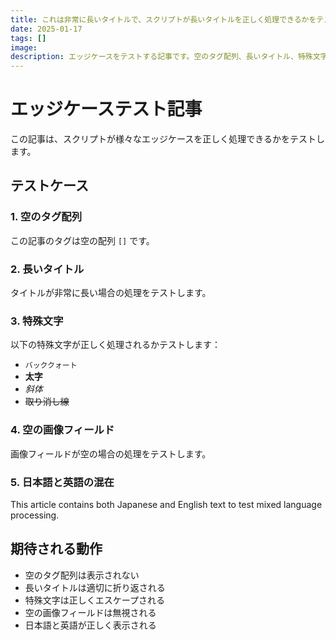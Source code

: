 ```yaml
---
title: これは非常に長いタイトルで、スクリプトが長いタイトルを正しく処理できるかをテストするための記事です
date: 2025-01-17
tags: []
image: 
description: エッジケースをテストする記事です。空のタグ配列、長いタイトル、特殊文字などを含んでいます。
---
```


# エッジケーステスト記事

この記事は、スクリプトが様々なエッジケースを正しく処理できるかをテストします。

## テストケース

### 1. 空のタグ配列
この記事のタグは空の配列 `[]` です。

### 2. 長いタイトル
タイトルが非常に長い場合の処理をテストします。

### 3. 特殊文字
以下の特殊文字が正しく処理されるかテストします：
- `バッククォート`
- **太字**
- *斜体*
- ~~取り消し線~~

### 4. 空の画像フィールド
画像フィールドが空の場合の処理をテストします。

### 5. 日本語と英語の混在
This article contains both Japanese and English text to test mixed language processing.

## 期待される動作

- 空のタグ配列は表示されない
- 長いタイトルは適切に折り返される
- 特殊文字は正しくエスケープされる
- 空の画像フィールドは無視される
- 日本語と英語が正しく表示される 